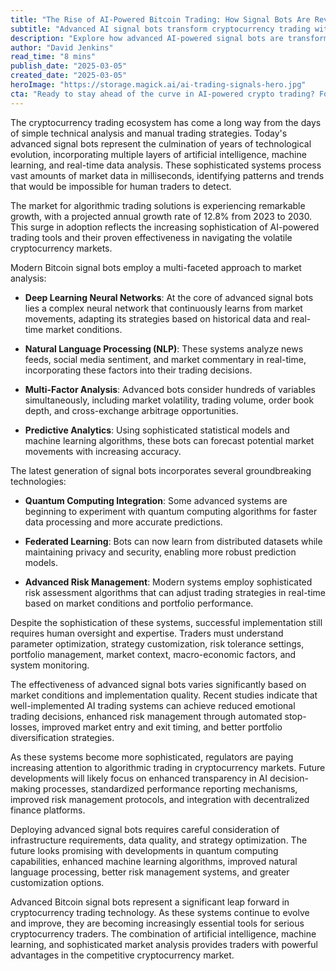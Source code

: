 ```yaml
---
title: "The Rise of AI-Powered Bitcoin Trading: How Signal Bots Are Revolutionizing Cryptocurrency Markets"
subtitle: "Advanced AI signal bots transform cryptocurrency trading with machine learning and real-time analytics"
description: "Explore how advanced AI-powered signal bots are transforming cryptocurrency trading through sophisticated machine learning algorithms, real-time analytics, and automated trading capabilities. Learn about the latest technological innovations and their impact on Bitcoin markets."
author: "David Jenkins"
read_time: "8 mins"
publish_date: "2025-03-05"
created_date: "2025-03-05"
heroImage: "https://storage.magick.ai/ai-trading-signals-hero.jpg"
cta: "Ready to stay ahead of the curve in AI-powered crypto trading? Follow us on LinkedIn for exclusive insights, expert analysis, and the latest developments in trading technology that's reshaping the future of cryptocurrency markets."
---
```


The cryptocurrency trading ecosystem has come a long way from the days of simple technical analysis and manual trading strategies. Today's advanced signal bots represent the culmination of years of technological evolution, incorporating multiple layers of artificial intelligence, machine learning, and real-time data analysis. These sophisticated systems process vast amounts of market data in milliseconds, identifying patterns and trends that would be impossible for human traders to detect.

The market for algorithmic trading solutions is experiencing remarkable growth, with a projected annual growth rate of 12.8% from 2023 to 2030. This surge in adoption reflects the increasing sophistication of AI-powered trading tools and their proven effectiveness in navigating the volatile cryptocurrency markets.

Modern Bitcoin signal bots employ a multi-faceted approach to market analysis:

- **Deep Learning Neural Networks**: At the core of advanced signal bots lies a complex neural network that continuously learns from market movements, adapting its strategies based on historical data and real-time market conditions.

- **Natural Language Processing (NLP)**: These systems analyze news feeds, social media sentiment, and market commentary in real-time, incorporating these factors into their trading decisions.

- **Multi-Factor Analysis**: Advanced bots consider hundreds of variables simultaneously, including market volatility, trading volume, order book depth, and cross-exchange arbitrage opportunities.

- **Predictive Analytics**: Using sophisticated statistical models and machine learning algorithms, these bots can forecast potential market movements with increasing accuracy.

The latest generation of signal bots incorporates several groundbreaking technologies:

- **Quantum Computing Integration**: Some advanced systems are beginning to experiment with quantum computing algorithms for faster data processing and more accurate predictions.

- **Federated Learning**: Bots can now learn from distributed datasets while maintaining privacy and security, enabling more robust prediction models.

- **Advanced Risk Management**: Modern systems employ sophisticated risk assessment algorithms that can adjust trading strategies in real-time based on market conditions and portfolio performance.

Despite the sophistication of these systems, successful implementation still requires human oversight and expertise. Traders must understand parameter optimization, strategy customization, risk tolerance settings, portfolio management, market context, macro-economic factors, and system monitoring.

The effectiveness of advanced signal bots varies significantly based on market conditions and implementation quality. Recent studies indicate that well-implemented AI trading systems can achieve reduced emotional trading decisions, enhanced risk management through automated stop-losses, improved market entry and exit timing, and better portfolio diversification strategies.

As these systems become more sophisticated, regulators are paying increasing attention to algorithmic trading in cryptocurrency markets. Future developments will likely focus on enhanced transparency in AI decision-making processes, standardized performance reporting mechanisms, improved risk management protocols, and integration with decentralized finance platforms.

Deploying advanced signal bots requires careful consideration of infrastructure requirements, data quality, and strategy optimization. The future looks promising with developments in quantum computing capabilities, enhanced machine learning algorithms, improved natural language processing, better risk management systems, and greater customization options.

Advanced Bitcoin signal bots represent a significant leap forward in cryptocurrency trading technology. As these systems continue to evolve and improve, they are becoming increasingly essential tools for serious cryptocurrency traders. The combination of artificial intelligence, machine learning, and sophisticated market analysis provides traders with powerful advantages in the competitive cryptocurrency market.